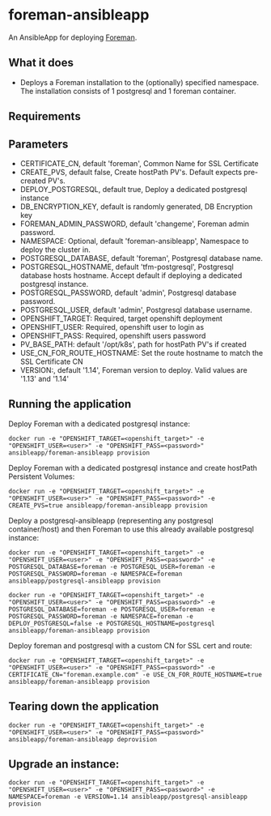 foreman-ansibleapp
======================

An AnsibleApp for deploying [Foreman](http://theforeman.org/).  

## What it does
* Deploys a Foreman installation to the (optionally) specified namespace. The installation consists of 1 postgresql and 1 foreman container.

## Requirements

## Parameters
* CERTIFICATE_CN, default 'foreman', Common Name for SSL Certificate
* CREATE_PVS, default false, Create hostPath PV's. Default expects pre-created PV's.
* DEPLOY_POSTGRESQL, default true, Deploy a dedicated postgresql instance
* DB_ENCRYPTION_KEY, default is randomly generated, DB Encryption key
* FOREMAN_ADMIN_PASSWORD, default 'changeme', Foreman admin password.
* NAMESPACE: Optional, default 'foreman-ansibleapp', Namespace to deploy the cluster in.
* POSTGRESQL_DATABASE, default 'foreman', Postgresql database name.
* POSTGRESQL_HOSTNAME, default 'tfm-postgresql', Postgresql database hosts hostname. Accept default if deploying a dedicated postgresql instance.
* POSTGRESQL_PASSWORD, default 'admin', Postgresql database password.
* POSTGRESQL_USER, default 'admin', Postgresql database username.
* OPENSHIFT_TARGET: Required, target openshift deployment
* OPENSHIFT_USER: Required, openshift user to login as
* OPENSHIFT_PASS: Required, openshift users password
* PV_BASE_PATH: default '/opt/k8s', path for hostPath PV's if created
* USE_CN_FOR_ROUTE_HOSTNAME: Set the route hostname to match the SSL Certificate CN
* VERSION:, default '1.14', Foreman version to deploy. Valid values are '1.13' and '1.14'

## Running the application
Deploy Foreman with a dedicated postgresql instance:

`docker run -e "OPENSHIFT_TARGET=<openshift_target>" -e "OPENSHIFT_USER=<user>" -e "OPENSHIFT_PASS=<password>" ansibleapp/foreman-ansibleapp provision`

Deploy Foreman with a dedicated postgresql instance and create hostPath Persistent Volumes:

`docker run -e "OPENSHIFT_TARGET=<openshift_target>" -e "OPENSHIFT_USER=<user>" -e "OPENSHIFT_PASS=<password>" -e CREATE_PVS=true ansibleapp/foreman-ansibleapp provision`

Deploy a postgresql-ansibleapp (representing any postgresql container/host) and then Foreman to use this already available postgresql instance:

`docker run -e "OPENSHIFT_TARGET=<openshift_target>" -e "OPENSHIFT_USER=<user>" -e "OPENSHIFT_PASS=<password>" -e POSTGRESQL_DATABASE=foreman -e POSTGRESQL_USER=foreman -e POSTGRESQL_PASSWORD=foreman -e NAMESPACE=foreman ansibleapp/postgresql-ansibleapp provision`

`docker run -e "OPENSHIFT_TARGET=<openshift_target>" -e "OPENSHIFT_USER=<user>" -e "OPENSHIFT_PASS=<password>" -e POSTGRESQL_DATABASE=foreman -e POSTGRESQL_USER=foreman -e POSTGRESQL_PASSWORD=foreman -e NAMESPACE=foreman -e DEPLOY_POSTGRESQL=false -e POSTGRESQL_HOSTNAME=postgresql ansibleapp/foreman-ansibleapp provision`

Deploy foreman and postgresql with a custom CN for SSL cert and route:

`docker run -e "OPENSHIFT_TARGET=<openshift_target>" -e "OPENSHIFT_USER=<user>" -e "OPENSHIFT_PASS=<password>" -e CERTIFICATE_CN="foreman.example.com" -e USE_CN_FOR_ROUTE_HOSTNAME=true ansibleapp/foreman-ansibleapp provision`

## Tearing down the application

`docker run -e "OPENSHIFT_TARGET=<openshift_target>" -e "OPENSHIFT_USER=<user>" -e "OPENSHIFT_PASS=<password>" ansibleapp/foreman-ansibleapp deprovision`

## Upgrade an instance:

`docker run -e "OPENSHIFT_TARGET=<openshift_target>" -e "OPENSHIFT_USER=<user>" -e "OPENSHIFT_PASS=<password>" -e NAMESPACE=foreman -e VERSION=1.14 ansibleapp/postgresql-ansibleapp provision`
